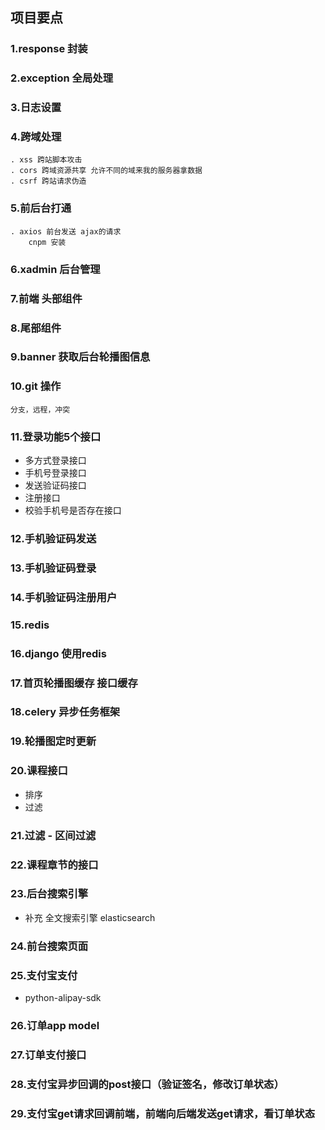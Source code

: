 <!-- luffy 项目 -->
## 项目要点
### 1.response 封装
### 2.exception 全局处理
### 3.日志设置
### 4.跨域处理
    . xss 跨站脚本攻击
    . cors 跨域资源共享 允许不同的域来我的服务器拿数据
    . csrf 跨站请求伪造
### 5.前后台打通
    . axios 前台发送 ajax的请求 
        cnpm 安装
### 6.xadmin 后台管理
### 7.前端 头部组件
### 8.尾部组件
### 9.banner 获取后台轮播图信息
### 10.git 操作 
    分支，远程，冲突
### 11.登录功能5个接口
* 多方式登录接口
* 手机号登录接口
* 发送验证码接口
* 注册接口
* 校验手机号是否存在接口
### 12.手机验证码发送
### 13.手机验证码登录
### 14.手机验证码注册用户
### 15.redis
### 16.django 使用redis
### 17.首页轮播图缓存 接口缓存
### 18.celery 异步任务框架
### 19.轮播图定时更新
### 20.课程接口
* 排序
* 过滤
### 21.过滤 - 区间过滤
### 22.课程章节的接口
### 23.后台搜索引擎
* 补充 全文搜索引擎 elasticsearch

### 24.前台搜索页面
### 25.支付宝支付
* python-alipay-sdk

### 26.订单app model
### 27.订单支付接口
### 28.支付宝异步回调的post接口（验证签名，修改订单状态）
### 29.支付宝get请求回调前端，前端向后端发送get请求，看订单状态